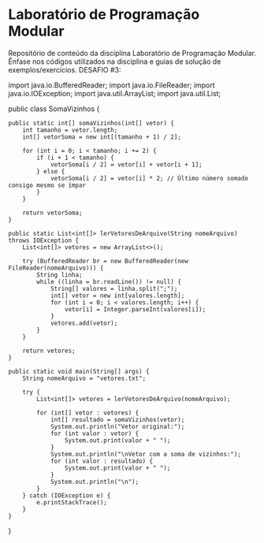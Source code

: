 # Laboratório de Programação Modular

Repositório de conteúdo da disciplina Laboratório de Programação Modular. Ênfase nos códigos utilizados na disciplina e guias de solução de exemplos/exercícios.
DESAFIO #3:

import java.io.BufferedReader;
import java.io.FileReader;
import java.io.IOException;
import java.util.ArrayList;
import java.util.List;

public class SomaVizinhos {

    public static int[] somaVizinhos(int[] vetor) {
        int tamanho = vetor.length;
        int[] vetorSoma = new int[(tamanho + 1) / 2];

        for (int i = 0; i < tamanho; i += 2) {
            if (i + 1 < tamanho) {
                vetorSoma[i / 2] = vetor[i] + vetor[i + 1];
            } else {
                vetorSoma[i / 2] = vetor[i] * 2; // Último número somado consigo mesmo se ímpar
            }
        }

        return vetorSoma;
    }

    public static List<int[]> lerVetoresDeArquivo(String nomeArquivo) throws IOException {
        List<int[]> vetores = new ArrayList<>();

        try (BufferedReader br = new BufferedReader(new FileReader(nomeArquivo))) {
            String linha;
            while ((linha = br.readLine()) != null) {
                String[] valores = linha.split(";");
                int[] vetor = new int[valores.length];
                for (int i = 0; i < valores.length; i++) {
                    vetor[i] = Integer.parseInt(valores[i]);
                }
                vetores.add(vetor);
            }
        }

        return vetores;
    }

    public static void main(String[] args) {
        String nomeArquivo = "vetores.txt";

        try {
            List<int[]> vetores = lerVetoresDeArquivo(nomeArquivo);

            for (int[] vetor : vetores) {
                int[] resultado = somaVizinhos(vetor);
                System.out.println("Vetor original:");
                for (int valor : vetor) {
                    System.out.print(valor + " ");
                }
                System.out.println("\nVetor com a soma de vizinhos:");
                for (int valor : resultado) {
                    System.out.print(valor + " ");
                }
                System.out.println("\n");
            }
        } catch (IOException e) {
            e.printStackTrace();
        }
    }
}  
